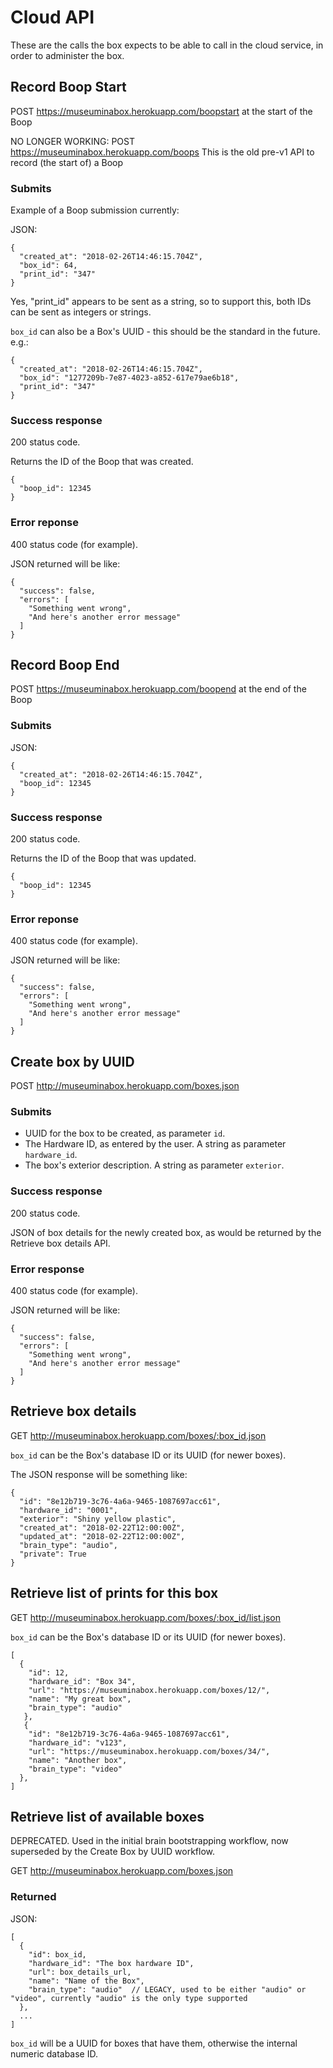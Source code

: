 # Cloud API

These are the calls the box expects to be able to call in the cloud service, in order to administer the box.

## Record Boop Start

POST https://museuminabox.herokuapp.com/boopstart at the start of the Boop

NO LONGER WORKING: POST https://museuminabox.herokuapp.com/boops This is the old pre-v1 API to record (the start of) a Boop

### Submits

Example of a Boop submission currently:

JSON:
```
{ 
  "created_at": "2018-02-26T14:46:15.704Z", 
  "box_id": 64, 
  "print_id": "347"
}
```

 Yes, "print_id" appears to be sent as a string, so to support this, both IDs can be sent as integers or strings.
 
`box_id` can also be a Box's UUID - this should be the standard in the future. e.g.:

```
{ 
  "created_at": "2018-02-26T14:46:15.704Z", 
  "box_id": "1277209b-7e87-4023-a852-617e79ae6b18", 
  "print_id": "347"
}
```

### Success response

200 status code.

Returns the ID of the Boop that was created.

```
{
  "boop_id": 12345
}
```

### Error reponse 

400 status code (for example).

JSON returned will be like:

```
{
  "success": false,
  "errors": [
    "Something went wrong",
    "And here's another error message"
  ]
}
```

## Record Boop End

POST https://museuminabox.herokuapp.com/boopend at the end of the Boop

### Submits

JSON:
```
{ 
  "created_at": "2018-02-26T14:46:15.704Z", 
  "boop_id": 12345
}
```

### Success response

200 status code.

Returns the ID of the Boop that was updated.

```
{
  "boop_id": 12345
}
```

### Error reponse

400 status code (for example).

JSON returned will be like:

```
{
  "success": false,
  "errors": [
    "Something went wrong",
    "And here's another error message"
  ]
}
```


## Create box by UUID

POST http://museuminabox.herokuapp.com/boxes.json

### Submits

* UUID for the box to be created, as parameter `id`.
* The Hardware ID, as entered by the user. A string as parameter `hardware_id`.
* The box's exterior description. A string as parameter `exterior`.

### Success response

200 status code.

JSON of box details for the newly created box, as would be returned by the Retrieve box details API.

### Error response

400 status code (for example).

JSON returned will be like:

```
{
  "success": false,
  "errors": [
    "Something went wrong",
    "And here's another error message"
  ]
}
```
 
## Retrieve box details

GET http://museuminabox.herokuapp.com/boxes/:box_id.json

`box_id` can be the Box's database ID or its UUID (for newer boxes).

The JSON response will be something like:

```
{
  "id": "8e12b719-3c76-4a6a-9465-1087697acc61",
  "hardware_id": "0001",
  "exterior": "Shiny yellow plastic",
  "created_at": "2018-02-22T12:00:00Z",
  "updated_at": "2018-02-22T12:00:00Z",
  "brain_type": "audio",
  "private": True
}
```

## Retrieve list of prints for this box

GET http://museuminabox.herokuapp.com/boxes/:box_id/list.json

`box_id` can be the Box's database ID or its UUID (for newer boxes).
 
```
[
  {
    "id": 12,
    "hardware_id": "Box 34",
    "url": "https://museuminabox.herokuapp.com/boxes/12/",
    "name": "My great box",
    "brain_type": "audio"
   },
   {
    "id": "8e12b719-3c76-4a6a-9465-1087697acc61",
    "hardware_id": "v123",
    "url": "https://museuminabox.herokuapp.com/boxes/34/",
    "name": "Another box",
    "brain_type": "video"
  },
]
```


## Retrieve list of available boxes

DEPRECATED.  Used in the initial brain bootstrapping workflow, now superseded by the Create Box by UUID workflow.

GET http://museuminabox.herokuapp.com/boxes.json

### Returned

JSON:
```
[
  {
    "id": box_id, 
    "hardware_id": "The box hardware ID",
    "url": box_details_url,
    "name": "Name of the Box",
    "brain_type": "audio"  // LEGACY, used to be either "audio" or "video", currently "audio" is the only type supported
  },
  ...
]
```

`box_id` will be a UUID for boxes that have them, otherwise the internal numeric database ID.
